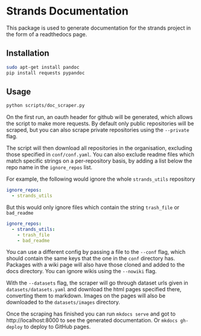 # Strands Documentation

This package is used to generate documentation for the strands project in the
form of a readthedocs page.

## Installation

```sh
sudo apt-get install pandoc
pip install requests pypandoc
```

## Usage

```sh
python scripts/doc_scraper.py
```

On the first run, an oauth header for github will be generated, which allows the
script to make more requests. By default only public repositories will be
scraped, but you can also scrape private repositories using the `--private` flag.

The script will then download all repositories in the organisation, excluding
those specified in `conf/conf.yaml`. You can also exclude readme files which
match specific strings on a per-repository basis, by adding a list below the
repo name in the `ignore_repos` list.

For example, the following would ignore the whole `strands_utils` repository

```yaml
ignore_repos:
  - strands_utils
```

But this would only ignore files which contain the string `trash_file` or `bad_readme`

```yaml
ignore_repos:
  - strands_utils:
    - trash_file
	- bad_readme
```

You can use a different config by passing a
file to the `--conf` flag, which should contain the same keys that the one in
the `conf` directory has. Packages with a wiki page will also have those cloned
and added to the docs directory. You can ignore wikis using the `--nowiki` flag.

With the `--datasets` flag, the scraper will go through dataset urls given in
`datasets/datasets.yaml` and download the html pages specified there, converting
them to markdown. Images on the pages will also be downloaded to the
`datasets/images` directory.

Once the scraping has finished you can run `mkdocs serve` and got to http://localhost:8000 to see the generated documentation. Or `mkdocs gh-deploy` to deploy to GitHub pages.
